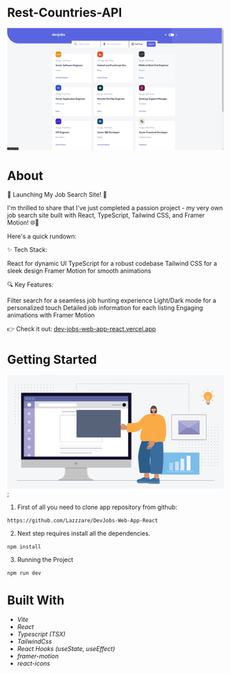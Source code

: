 # Rest-Countries-API

  <img src="./src/assets/background.PNG">

# About

🚀 Launching My Job Search Site! 🚀

I'm thrilled to share that I've just completed a passion project - my very own job search site built with React, TypeScript, Tailwind CSS, and Framer Motion! 🌐💼

Here's a quick rundown:

✨ Tech Stack:

React for dynamic UI
TypeScript for a robust codebase
Tailwind CSS for a sleek design
Framer Motion for smooth animations

🔍 Key Features:

Filter search for a seamless job hunting experience
Light/Dark mode for a personalized touch
Detailed job information for each listing
Engaging animations with Framer Motion

👉 Check it out: [dev-jobs-web-app-react.vercel.app](dev-jobs-web-app-react.vercel.app)

# Getting Started

![.gif](./src/assets/gif.webp);

1. First of all you need to clone app repository from github:

```
https://github.com/Lazzzare/DevJobs-Web-App-React
```

2. Next step requires install all the dependencies.

```
npm install
```

3. Running the Project

```
npm run dev
```

# Built With

- _Vite_
- _React_
- _Typescript (TSX)_
- _TailwindCss_
- _React Hooks (useState, useEffect)_
- _framer-motion_
- _react-icons_
